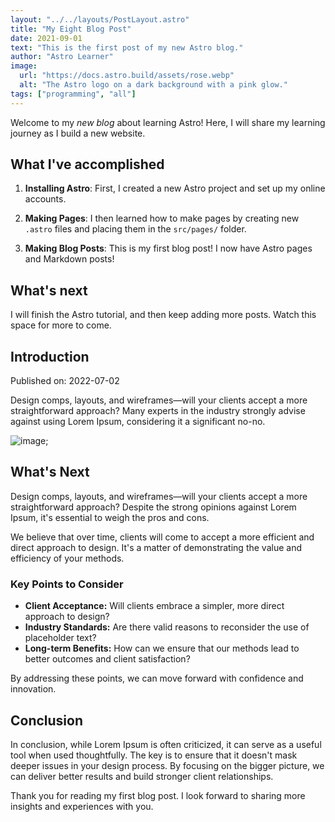 ```yaml
---
layout: "../../layouts/PostLayout.astro"
title: "My Eight Blog Post"
date: 2021-09-01
text: "This is the first post of my new Astro blog."
author: "Astro Learner"
image:
  url: "https://docs.astro.build/assets/rose.webp"
  alt: "The Astro logo on a dark background with a pink glow."
tags: ["programming", "all"]
---
```


Welcome to my _new blog_ about learning Astro! Here, I will share my learning journey as I build a new website.

## What I've accomplished

1. **Installing Astro**: First, I created a new Astro project and set up my online accounts.

2. **Making Pages**: I then learned how to make pages by creating new `.astro` files and placing them in the `src/pages/` folder.

3. **Making Blog Posts**: This is my first blog post! I now have Astro pages and Markdown posts!

## What's next

I will finish the Astro tutorial, and then keep adding more posts. Watch this space for more to come.

## Introduction

Published on: 2022-07-02

Design comps, layouts, and wireframes—will your clients accept a more straightforward approach? Many experts in the industry strongly advise against using Lorem Ipsum, considering it a significant no-no.

![image](https://docs.astro.build/assets/rose.webp);


## What's Next

Design comps, layouts, and wireframes—will your clients accept a more straightforward approach? Despite the strong opinions against Lorem Ipsum, it's essential to weigh the pros and cons.

We believe that over time, clients will come to accept a more efficient and direct approach to design. It's a matter of demonstrating the value and efficiency of your methods.

### Key Points to Consider

- **Client Acceptance:** Will clients embrace a simpler, more direct approach to design?
- **Industry Standards:** Are there valid reasons to reconsider the use of placeholder text?
- **Long-term Benefits:** How can we ensure that our methods lead to better outcomes and client satisfaction?

By addressing these points, we can move forward with confidence and innovation.

## Conclusion

In conclusion, while Lorem Ipsum is often criticized, it can serve as a useful tool when used thoughtfully. The key is to ensure that it doesn't mask deeper issues in your design process. By focusing on the bigger picture, we can deliver better results and build stronger client relationships.

Thank you for reading my first blog post. I look forward to sharing more insights and experiences with you.
